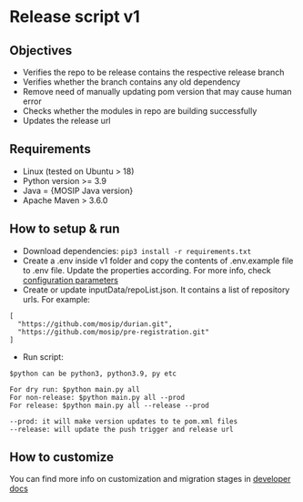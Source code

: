 # Release script v1

## Objectives
* Verifies the repo to be release contains the respective release branch
* Verifies whether the branch contains any old dependency
* Remove need of manually updating pom version that may cause human error
* Checks whether the modules in repo are building successfully
* Updates the release url

## Requirements
* Linux (tested on Ubuntu > 18)
* Python version >= 3.9
* Java = {MOSIP Java version}
* Apache Maven > 3.6.0

## How to setup & run
* Download dependencies: `pip3 install -r requirements.txt`
* Create a .env inside v1 folder and copy the contents of .env.example file to .env file. Update the properties according. For more info, check [configuration parameters](./docs/configuration.md)
* Create or update inputData/repoList.json. It contains a list of repository urls. For example:

```text
[
  "https://github.com/mosip/durian.git",
  "https://github.com/mosip/pre-registration.git"
]
```
* Run script:
```text
$python can be python3, python3.9, py etc

For dry run: $python main.py all
For non-release: $python main.py all --prod
For release: $python main.py all --release --prod

--prod: it will make version updates to te pom.xml files
--release: will update the push trigger and release url
```

## How to customize
You can find more info on customization and migration stages in [developer docs](./docs/developer.md)
